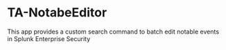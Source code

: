 # TA-NotabeEditor
This app provides a custom search command to batch edit notable events in Splunk Enterprise Security
